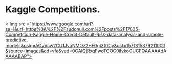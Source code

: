 # Kaggle Competitions.

< Img src ="https://www.google.com/url?sa=i&url=https%3A%2F%2Fsudonull.com%2Fposts%2F17835-Competition-Kaggle-Home-Credit-Default-Risk-data-analysis-and-simple-predictive-models&psig=AOvVaw2CU1JvqNMOz2HF0gI3f0Cy&ust=1571315379211000&source=images&cd=vfe&ved=0CAIQjRxqFwoTCOC0iIvkoOUCFQAAAAAdAAAAABAP">
